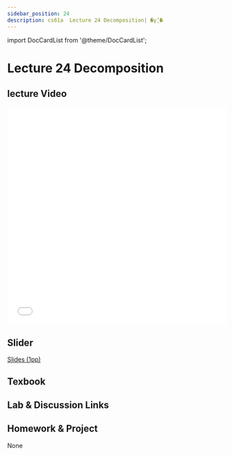 ```yaml
---
sidebar_position: 24
description: cs61a  Lecture 24 Decomposition| �γ̱ʼ� 
---
```


import DocCardList from '@theme/DocCardList';


# Lecture 24 Decomposition
## lecture Video

<iframe src="//player.bilibili.com/player.html?aid=277746636&bvid=BV17c411f78k&cid=1311465503&p=1&high_quality=1&danmaku=0" scrolling="no" border="0" frameborder="no" framespacing="0" allowfullscreen="true" allowfullscreen="allowfullscreen" width="100%" height="500" scrolling="no" frameborder="0" sandbox="allow-top-navigation allow-same-origin allow-forms allow-scripts"> </iframe>

## Slider
[Slides (1pp)](/resource/cs61a/24-Decomposition_1pp.pdf)
## Texbook


## Lab & Discussion Links


## Homework & Project
None


<DocCardList />
